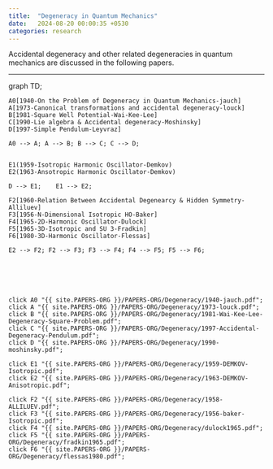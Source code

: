 ```yaml
---
title:  "Degeneracy in Quantum Mechanics"
date:   2024-08-20 00:00:35 +0530
categories: research
---
```


Accidental degeneracy and other related degeneracies in quantum mechanics are discussed in the following papers.

---
<div class="mermaid">
graph TD;

    A0[1940-On the Problem of Degeneracy in Quantum Mechanics-jauch]
    A[1973-Canonical transformations and accidental degeneracy-louck]
    B[1981-Square Well Potential-Wai-Kee-Lee]
    C[1990-Lie algebra & Accidental degeneracy-Moshinsky]
    D[1997-Simple Pendulum-Leyvraz]

    A0 --> A; A --> B; B --> C; C --> D;


    E1(1959-Isotropic Harmonic Oscillator-Demkov)
    E2(1963-Ansotropic Harmonic Oscillator-Demkov)

    D --> E1;    E1 --> E2;

    F2[1960-Relation Between Accidental Degenearcy & Hidden Symmetry-Alliluev]
    F3[1956-N-Dimensional Isotropic HO-Baker]
    F4[1965-2D-Harmonic Oscillator-Dulock]
    F5[1965-3D-Isotropic and SU 3-Fradkin]
    F6[1980-3D-Harmonic Oscillator-Flessas]

    E2 --> F2; F2 --> F3; F3 --> F4; F4 --> F5; F5 --> F6;






    click A0 "{{ site.PAPERS-ORG }}/PAPERS-ORG/Degeneracy/1940-jauch.pdf";
    click A "{{ site.PAPERS-ORG }}/PAPERS-ORG/Degeneracy/1973-louck.pdf";
    click B "{{ site.PAPERS-ORG }}/PAPERS-ORG/Degeneracy/1981-Wai-Kee-Lee-Degeneracy-Square-Problem.pdf";
    click C "{{ site.PAPERS-ORG }}/PAPERS-ORG/Degeneracy/1997-Accidental-Degeneracy-Pendulum.pdf";
    click D "{{ site.PAPERS-ORG }}/PAPERS-ORG/Degeneracy/1990-moshinsky.pdf";

    click E1 "{{ site.PAPERS-ORG }}/PAPERS-ORG/Degeneracy/1959-DEMKOV-Isotropic.pdf";
    click E2 "{{ site.PAPERS-ORG }}/PAPERS-ORG/Degeneracy/1963-DEMKOV-Anisotropic.pdf";

    click F2 "{{ site.PAPERS-ORG }}/PAPERS-ORG/Degeneracy/1958-ALLILUEV.pdf";
    click F3 "{{ site.PAPERS-ORG }}/PAPERS-ORG/Degeneracy/1956-baker-Isotropic.pdf";
    click F4 "{{ site.PAPERS-ORG }}/PAPERS-ORG/Degeneracy/dulock1965.pdf";
    click F5 "{{ site.PAPERS-ORG }}/PAPERS-ORG/Degeneracy/fradkin1965.pdf";
    click F6 "{{ site.PAPERS-ORG }}/PAPERS-ORG/Degeneracy/flessas1980.pdf";




</div>

    
    
